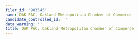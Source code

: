 ```yaml
---
filer_id: '983545'
name: OAK PAC, Oakland Metropolitan Chamber of Commerce
candidate_controlled_id: ''
data_warning: ''
title: OAK PAC, Oakland Metropolitan Chamber of Commerce
---
```

